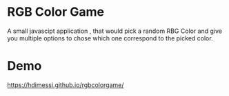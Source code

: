 # RGB Color Game

A small javascipt application , that would pick a random RBG Color and give you multiple options to chose which one correspond to the picked color.

# Demo

https://hdimessi.github.io/rgbcolorgame/
